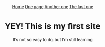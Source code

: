 <html>
<head>
	<meta charset="utf-8">
	<title>My first page</title>
<style>
body {
  margin: 0;
  font-family: Roboto, Helvetica, sans-serif;
}

.topnav {
  overflow: hidden;
  background-color: white;
}

.topnav a {
  float: left;
  color: black;
  text-align: center;
  padding: 14px 16px;
  text-decoration: none;
  font-size: 17px;
}

.topnav a:hover {
  background-color: #ddd;
  color: black;
}

.topnav a.active {
  background-color: #DE9E9C;
  color: white;
}
</style>
</head>

<header>

<div class="topnav">
  <a class="active" href="#home">Home</a>
  <a href="#One page">One page</a>
  <a href="#Another one">Another one</a>
  <a href="#The last one">The last one</a>
</div>

<h1>YEY! This is my first site</h1>
  <p>It’s not so easy to do, but I’m still learning</p>
<div style="padding-left:16px">
  
</div>
</header>
</html>
